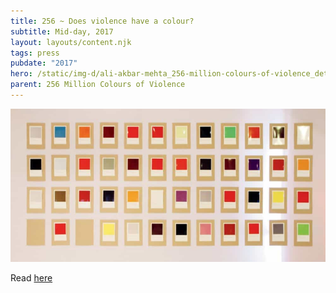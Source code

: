 ```yaml
---
title: 256 ~ Does violence have a colour?
subtitle: Mid-day, 2017
layout: layouts/content.njk
tags: press
pubdate: "2017"
hero: /static/img-d/ali-akbar-mehta_256-million-colours-of-violence_detail_2017.jpg
parent: 256 Million Colours of Violence
---
```

![](/static/img-d/midday_256millcov.jpg)

Read [here](https://www.mid-day.com/articles/violence-colour-mumbai-event-perception-versova-lifestyle-news/18091170)
